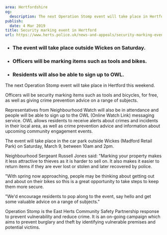 ```yaml
area: Hertfordshire
og:
  description: The next Operation Stomp event will take place in Hertford this weekend.
publish:
  date: 4 Mar 2019
title: Security marking event in Hertford
url: https://www.herts.police.uk/news-and-appeals/security-marking-event-in-hertford-2669a
```

* ### The event will take place outside Wickes on Saturday.

 * ### Officers will be marking items such as tools and bikes.

 * ### Residents will also be able to sign up to OWL.

The next Operation Stomp event will take place in Hertford this weekend.

Officers will be security marking items such as tools and bicycles, for free, as well as giving crime prevention advice on a range of subjects.

Representatives from Neighbourhood Watch will also be in attendance and people will be able to sign up to the OWL (Online Watch Link) messaging service. OWL allows residents to receive alerts about crimes and incidents in their local area, as well as crime prevention advice and information about upcoming community engagement events.

The event will take place in the car park outside Wickes (Madford Retail Park) on Saturday, March 9, between 10am and 2pm.

Neighbourhood Sergeant Russell Jones said: "Marking your property makes it less attractive to thieves as it is harder to sell on. It also makes it easier to return items if they are ever lost or stolen and later recovered by police.

"With spring now approaching, people may be thinking about getting out and about on their bikes so this is a great opportunity to take steps to keep them more secure.

"We'd encourage residents to pop along to the event, say hello and get some valuable advice on a range of subjects."

Operation Stomp is the East Herts Community Safety Partnership response to prevent vulnerability and reduce crime. It is an on-going campaign which aims to prevent burglary and theft by identifying vulnerable premises and potential victims.
